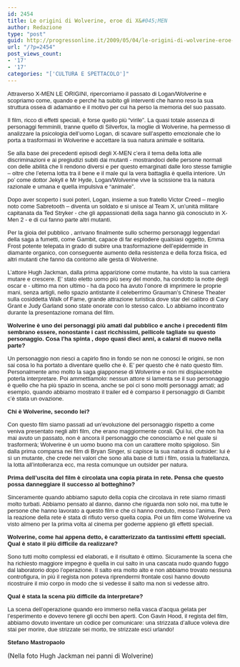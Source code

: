 ```yaml
---
id: 2454
title: Le origini di Wolverine, eroe di X&#045;MEN
author: Redazione
type: "post"
guid: http://progressonline.it/2009/05/04/le-origini-di-wolverine-eroe-di-xmen/
url: "/?p=2454"
post_views_count:
- '17'
- '17'
categories: "['CULTURA E SPETTACOLO']"
---
```


<font face="Tahoma, sans-serif"><font size="2">Attraverso X-MEN LE ORIGINI, ripercorriamo il passato di Logan/Wolverine e scopriamo come, quando e perché ha subito gli interventi che hanno reso la sua struttura ossea di adamantio e il motivo per cui ha perso la memoria del suo passato.</font></font>

<font face="Tahoma, sans-serif"><font size="2">Il film, ricco di effetti speciali, è forse quello più “virile”. La quasi totale assenza di personaggi femminili, tranne quello di Silverfox, la moglie di Wolverine, ha permesso di analizzare la psicologia dell’uomo Logan, di scavare sull’aspetto emozionale che lo porta a trasformasi in Wolverine e accettare la sua natura animale e solitaria.</font></font>

<font face="Tahoma, sans-serif"><font size="2">Se alla base dei precedenti episodi degli X-MEN c’era il tema della lotta alle discriminazioni e ai pregiudizi subiti dai mutanti - mostrandoci delle persone normali con delle abilità che li rendono diversi e per questo emarginati dalle loro stesse famiglie – oltre che l’eterna lotta tra il bene e il male qui la vera battaglia è quella interiore. Un po’ come dottor Jekyll e Mr Hyde, Logan/Wolverine vive la scissione tra la natura razionale e umana e quella impulsiva e “animale”. </font></font>

<font face="Tahoma, sans-serif"><font size="2">Dopo aver scoperto i suoi poteri, Logan, insieme a suo fratello Victor Creed – meglio noto come Sabretooth – diventa un soldato e si unisce al Team X, un’unità militare capitanata da Ted Stryker - che gli appassionati della saga hanno già conosciuto in X-Men 2 - e di cui fanno parte altri mutanti. </font></font>

<font face="Tahoma, sans-serif"><font size="2">Per la gioia del pubblico , arrivano finalmente sullo schermo personaggi leggendari della saga a fumetti, come Gambit, capace di far esplodere qualsiasi oggetto, Emma Frost potente telepata in grado di subire una trasformazione dell’epidermide in diamante organico, con conseguente aumento della resistenza e della forza fisica, ed altri mutanti che fanno da contorno alle gesta di Wolverine. </font></font>

<font face="Tahoma, sans-serif"><font size="2">L’attore Hugh Jackman, dalla prima apparizione come mutante, ha visto la sua carriera mutare e crescere. E’ stato eletto uomo più sexy del mondo, ha condotto la notte degli oscar e - ultimo ma non ultimo - ha da poco ha avuto l’onore di imprimere le proprie mani, senza artigli, nello spazio antistante il celeberrimo Grauman’s Chinese Theater sulla cosiddetta Walk of Fame, grande attrazione turistica dove star del calibro di Cary Grant e Judy Garland sono state onorate con lo stesso calco. Lo abbiamo incontrato durante la presentazione romana del film.</font></font>

<font face="Tahoma, sans-serif"><font size="2">**Wolverine è uno dei personaggi più amati dal pubblico e anche i precedenti film sembrano essere, nonostante i cast ricchissimi, pellicole tagliate su questo personaggio. Cosa l’ha spinta , dopo quasi dieci anni, a calarsi di nuovo nella parte?**</font></font>

<font face="Tahoma, sans-serif"><font size="2">Un personaggio non riesci a capirlo fino in fondo se non ne conosci le origini, se non sai cosa lo ha portato a diventare quello che è. E’ per questo che è nato questo film. Personalmente amo molto la saga giapponese di Wolverine e non mi dispiacerebbe poterla interpretare. </font></font><font face="Tahoma, sans-serif"><font size="2">Poi ammettiamolo: nessun attore si lamenta se il suo personaggio è quello che ha più spazio in scena, anche se poi ci sono molti personaggi amati; ad esempio, quando abbiamo mostrato il trailer ed è comparso il personaggio di Gambit c’è stata un ovazione. </font></font>

<font face="Tahoma, sans-serif"><font size="2">**Chi è Wolverine, secondo lei?**</font></font>

<font face="Tahoma, sans-serif"><font size="2">Con questo film siamo passati ad un’evoluzione del personaggio rispetto a come veniva presentato negli altri film, che erano maggiormente corali. </font></font><font face="Tahoma, sans-serif"><font size="2">Qui lui, che non ha mai avuto un passato, non è ancora il personaggio che conosciamo e nel quale si trasformerà; Wolverine è un uomo buono ma con un carattere molto spigoloso. Sin dalla prima comparsa nei film di Bryan Singer, si capisce la sua natura di outsider: lui è sì un mutante, che crede nei valori che sono alla base di tutti i film, ossia la fratellanza, la lotta all’intolleranza ecc, ma resta comunque un outsider per natura.</font></font>

<font face="Tahoma, sans-serif"><font size="2">**Prima dell’uscita del film è circolata una copia pirata in rete. Pensa che questo possa danneggiare il successo al botteghino?**</font></font>

<font face="Tahoma, sans-serif"><font size="2">Sinceramente quando abbiamo saputo della copia che circolava in rete siamo rimasti molto turbati. Abbiamo pensato al danno, danno che riguarda non solo noi, ma tutte le persone che hanno lavorato a questo film e che ci hanno creduto, messo l’anima. Però la reazione della rete è stata di rifiuto verso quella copia. Poi un film come Wolverine va visto almeno per la prima volta al cinema per goderne appieno gli effetti speciali.</font></font>

<font face="Tahoma, sans-serif"><font size="2">**Wolverine, come hai appena detto, è caratterizzato da tantissimi effetti speciali. Qual è stato il più difficile da realizzare?**</font></font>

<font face="Tahoma, sans-serif"><font size="2">Sono tutti molto complessi ed elaborati, e il risultato è ottimo. Sicuramente la scena che ha richiesto maggiore impegno è quella in cui salto in una cascata nudo quando fuggo dal laboratorio dopo l’operazione. Il salto era molto alto e non abbiamo trovato nessuna controfigura, in più il regista non poteva riprendermi frontale così hanno dovuto ricostruire il mio corpo in modo che si vedesse il salto ma non si vedesse altro.</font></font>

<font face="Tahoma, sans-serif"><font size="2">**Qual è stata la scena più difficile da interpretare?**</font></font>

<font face="Tahoma, sans-serif"><font size="2">La scena dell’operazione quando ero immerso nella vasca d’acqua gelata per l’esperimento e dovevo tenere gli occhi ben aperti. Con Gavin Hood, il regista del film, abbiamo dovuto inventare un codice per comunicare: una strizzata d’alluce voleva dire stai per morire, due strizzate sei morto, tre strizzate esci urlando!</font></font>

<font face="Tahoma, sans-serif"><font size="2">**Stefano Mastropaolo**</font></font>

(Nella foto Hugh Jackman nei panni di Wolverine)